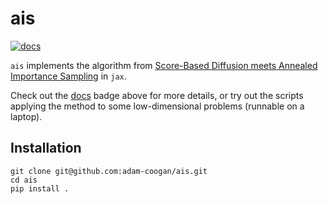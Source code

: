 # ais

[![docs](https://readthedocs.org/projects/ais/badge/?version=latest)](http://ais.readthedocs.io/?badge=latest)

`ais` implements the algorithm from [Score-Based Diffusion meets Annealed Importance Sampling](https://arxiv.org/abs/2208.07698) in `jax`.

Check out the [docs](https://ais.readthedocs.io/en/latest/) badge
above for more details, or try out the scripts applying the method to some low-dimensional
problems (runnable on a laptop).

## Installation

```
git clone git@github.com:adam-coogan/ais.git
cd ais
pip install .
```
